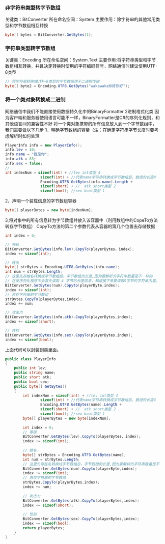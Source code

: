 ### 非字符串类型转字节数组
关键类：BitConverter
所在命名空间：System
主要作用：除字符串的其他常用类型和字节数组相互转换
```C#
byte[] bytes = BitConverter.GetBytes(1);
```
### 字符串类型转字节数组
关键类：Encoding
所在命名空间：System.Text
主要作用:将字符串类型和字节数组相互转换，并且决定转换时使用的字符编码符号，网络通信时建议使用UTF-8类型
```C#
// 将字符串转换成UTF—8类型的字节数组用于二进制传输
byte[] byte2 = Encoding.UTF8.GetBytes("wakawaka你好你好");
```

### 将一个类对象转换成二进制 
网络通信中我们不能直接使用数据持久化中的BinaryFormatter 2进制格式化类
因为客户端和服务器使用语言可能不一样，BinaryFormatter是C#的序列化规则，和其他语言间的兼容性不好
将一个类对象携带的所有信息放入到一个字节数组中，我们需要做以下几步
1，明确字节数组的容量（注：在确定字符串字节长度时要考虑解析时如何处理
```C#
PlayerInfo info = new PlayerInfo();
info.lev = 10;
info.name = "我是你";
info.atk = 88;
info.sex = false;
// 
int indexNum = sizeof(int) + //lev int类型 4 
				sizeof(int) + //代表name字符串转换成字节数组后，数组的长度4
				Encoding.UTF8.GetBytes(info.name).Length +
				sizeof(short) + //  atk short类型 2
				sizeof(bool); //sex bool类型 1
```
2，声明一个装载信息的字节数组容器
```C#
byte[] playerBytes = new byte[indexNum];
```
3,将对象中的所有信息转为字节数组并放入该容器中（利用数组中的CopeTo方法转存字节数组）
CopyTo方法的第二个参数代表从容器的第几个位置去存储数据
```C#
int index = 0;

// 等级
BitConverter.GetBytes(info.lev).CopyTo(playerBytes，index);
index += sizeof(int);

// 姓名
byte[] strBytes = Encoding.UTF8.GetBytes(info.name);
int num = strBytes.Length;
// 这里先存姓名转换成字节数组后，字节数组的长度,因为要解析的字符串数量是不一样的
// 在反序列化程序中会首先读取 4 字节的长度信息，知道接下来要读取9字节的字符串内容。
BitConverter.GetBytes(num).Copyto(playerByte,index);
index += sizeof(int);
// 再存字符串的字节数组
strBytes.CopyTo(playerBytes,index);
index += num;

// 攻击力
BitConverter.GetBytes(info.atk).CopyTo(playerBytes,index);
index += sizeof(short);

// 性别
BitConverter.GetBytes(info.sex).CopyTo(playerBytes,index);
index += sizeof(bool);
```

上面代码可以封装到类里面。

```C#
public class PlayerInfo
{
	public int lev;
	public string name;
	public short atk;
	public bool sex;
	public byte[] GetBytes()
	{
		int indexNum = sizeof(int) + //lev int类型 4 
				sizeof(int) + //代表name字符串转换成字节数组后，数组的长度4
				Encoding.UTF8.GetBytes(name).Length +
				sizeof(short) + //  atk short类型 2
				sizeof(bool); //sex bool类型 1
		byte[] playerBytes = new byte[indexNum];
		
		int index = 0;
		// 等级
		BitConverter.GetBytes(lev).CopyTo(playerBytes，index);
		index += sizeof(int);
		
		// 姓名
		byte[] strBytes = Encoding.UTF8.GetBytes(name);
		int num = strBytes.Length;
		// 这里先存姓名转换成字节数组后，字节数组的长度,因为要解析的字符串数量是不一样的，先说一个大致保底范围
		BitConverter.GetBytes(num).Copyto(playerByte,index);
		index += sizeof(int);
		// 再存字符串的字节数组
		strBytes.CopyTo(playerBytes,index);
		index += num;
		
		// 攻击力
		BitConverter.GetBytes(atk).CopyTo(playerBytes,index);
		index += sizeof(short);
		
		// 性别
		BitConverter.GetBytes(sex).CopyTo(playerBytes,index);
		index += sizeof(bool);
		return playerBytes;
	}
}
```

